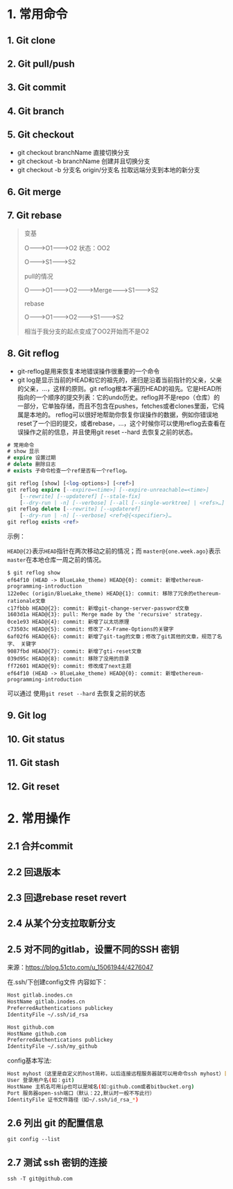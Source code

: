# 1. 常用命令

## 1. Git clone

## 2. Git pull/push

## 3. Git commit

## 4. Git branch

## 5.  Git checkout

- git checkout branchName 直接切换分支
- git checkout -b branchName 创建并且切换分支
- git checkout -b 分支名 origin/分支名 拉取远端分支到本地的新分支

## 6. Git merge

## 7. Git rebase

> 变基
>
> O--->O1--->O2  状态：OO2
>
> O--->S1--->S2
>
> pull的情况
>
> O--->O1--->O2--->Merge--->S1--->S2
>
> rebase
>
> O--->O1--->O2--->S1--->S2
>
> 相当于我分支的起点变成了OO2开始而不是O2

## 8. Git reflog

- git-reflog是用来恢复本地错误操作很重要的一个命令
- git log是显示当前的HEAD和它的祖先的，递归是沿着当前指针的父亲，父亲的父亲，…，这样的原则。git reflog根本不遍历HEAD的祖先。它是HEAD所指向的一个顺序的提交列表：它的undo历史。reflog并不是repo（仓库）的一部分，它单独存储，而且不包含在pushes，fetches或者clones里面，它纯属是本地的。
  reflog可以很好地帮助你恢复你误操作的数据，例如你错误地reset了一个旧的提交，或者rebase，…，这个时候你可以使用reflog去查看在误操作之前的信息，并且使用git reset --hard 去恢复之前的状态。

```sql
# 常用命令
# show 显示
# expire 设置过期
# delete 删除日志
# exists 子命令检查一个ref是否有一个reflog。

git reflog [show] [<log-options>] [<ref>]
git reflog expire [--expire=<time>] [--expire-unreachable=<time>]
	[--rewrite] [--updateref] [--stale-fix]
	[--dry-run | -n] [--verbose] [--all [--single-worktree] | <refs>…]
git reflog delete [--rewrite] [--updateref]
	[--dry-run | -n] [--verbose] <ref>@{<specifier>}…
git reflog exists <ref>
```



示例：

`HEAD@{2}`表示`HEAD`指针在两次移动之前的情况；而 `master@{one.week.ago}`表示`master`在本地仓库一周之前的情况。

```shell
$ git reflog show
ef64f10 (HEAD -> BlueLake_theme) HEAD@{0}: commit: 新增ethereum-programming-introduction
122e0ec (origin/BlueLake_theme) HEAD@{1}: commit: 移除了冗余的ethereum-rationale文章
c17fbbb HEAD@{2}: commit: 新增git-change-server-password文章
1603d1a HEAD@{3}: pull: Merge made by the 'recursive' strategy.
0ce1e93 HEAD@{4}: commit: 新增了以太坊原理
c73503c HEAD@{5}: commit: 修改了-X-Frame-Options的关键字
6af02f6 HEAD@{6}: commit: 新增了git-tag的文章；修改了git其他的文章，规范了名字、 关键字
9087fbd HEAD@{7}: commit: 新增了gti-reset文章
039d95c HEAD@{8}: commit: 移除了没用的目录
ff72601 HEAD@{9}: commit: 修改成了next主题
ef64f10 (HEAD -> BlueLake_theme) HEAD@{0}: commit: 新增ethereum-programming-introduction
```

可以通过 使用`git reset --hard` 去恢复之前的状态

## 9. Git log

## 10. Git status

## 11. Git stash

## 12. Git reset

# 2. 常用操作

## 2.1 合并commit

## 2.2 回退版本

## 2.3 回退rebase reset revert

## 2.4 从某个分支拉取新分支

## 2.5 对不同的gitlab，设置不同的SSH 密钥

来源：https://blog.51cto.com/u_15061944/4276047

在.ssh/下创建config文件 内容如下：

```bash
Host gitlab.inodes.cn
HostName gitlab.inodes.cn
PreferredAuthentications publickey
IdentityFile ~/.ssh/id_rsa

Host github.com
HostName github.com
PreferredAuthentications publickey
IdentityFile ~/.ssh/my_github
```

config基本写法:

```bash
Host myhost（这里是自定义的host简称，以后连接远程服务器就可以用命令ssh myhost）[注意下面有缩进]
User 登录用户名(如：git)
HostName 主机名可用ip也可以是域名(如:github.com或者bitbucket.org)
Port 服务器open-ssh端口（默认：22,默认时一般不写此行）
IdentityFile 证书文件路径（如~/.ssh/id_rsa_*)
```

## 2.6 列出 git 的配置信息

```shell
git config --list
```

## 2.7 测试 ssh 密钥的连接

```shell
ssh -T git@github.com
```

